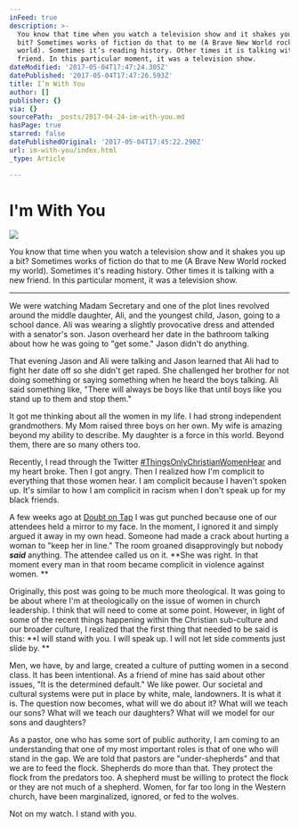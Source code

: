 ```yaml
---
inFeed: true
description: >-
  You know that time when you watch a television show and it shakes you up a
  bit? Sometimes works of fiction do that to me (A Brave New World rocked my
  world). Sometimes it’s reading history. Other times it is talking with a new
  friend. In this particular moment, it was a television show.
dateModified: '2017-05-04T17:47:24.305Z'
datePublished: '2017-05-04T17:47:26.593Z'
title: I’m With You
author: []
publisher: {}
via: {}
sourcePath: _posts/2017-04-24-im-with-you.md
hasPage: true
starred: false
datePublishedOriginal: '2017-05-04T17:45:22.290Z'
url: im-with-you/index.html
_type: Article

---
```

# I'm With You
![](https://the-grid-user-content.s3-us-west-2.amazonaws.com/1781f598-29b7-45c1-bceb-c6c500a61b5f.jpg)

You know that time when you watch a television show and it shakes you up a bit? Sometimes works of fiction do that to me (A Brave New World rocked my world). Sometimes it's reading history. Other times it is talking with a new friend. In this particular moment, it was a television show.

---

We were watching Madam Secretary and one of the plot lines revolved around the middle daughter, Ali, and the youngest child, Jason, going to a school dance. Ali was wearing a slightly provocative dress and attended with a senator's son. Jason overheard her date in the bathroom talking about how he was going to "get some." Jason didn't do anything.

That evening Jason and Ali were talking and Jason learned that Ali had to fight her date off so she didn't get raped. She challenged her brother for not doing something or saying something when he heard the boys talking. Ali said something like, "There will always be boys like that until boys like you stand up to them and stop them."

It got me thinking about all the women in my life. I had strong independent grandmothers. My Mom raised three boys on her own. My wife is amazing beyond my ability to describe. My daughter is a force in this world. Beyond them, there are so many others too.

Recently, I read through the Twitter [\#ThingsOnlyChristianWomenHear][0] and my heart broke. Then I got angry. Then I realized how I'm complicit to everything that those women hear. I am complicit because I haven't spoken up. It's similar to how I am complicit in racism when I don't speak up for my black friends. 

A few weeks ago at [Doubt on Tap][1] I was gut punched because one of our attendees held a mirror to my face. In the moment, I ignored it and simply argued it away in my own head. Someone had made a crack about hurting a woman to "keep her in line." The room groaned disapprovingly but nobody _**said**_ anything. The attendee called us on it. **She was right. In that moment every man in that room became complicit in violence against women. **

Originally, this post was going to be much more theological. It was going to be about where I'm at theologically on the issue of women in church leadership. I think that will need to come at some point. However, in light of some of the recent things happening within the Christian sub-culture and our broader culture, I realized that the first thing that needed to be said is this: **I will stand with you. I will speak up. I will not let side comments just slide by. **

Men, we have, by and large, created a culture of putting women in a second class. It has been intentional. As a friend of mine has said about other issues, "It is the determined default." We like power. Our societal and cultural systems were put in place by white, male, landowners. It is what it is. The question now becomes, what will we do about it? What will we teach our sons? What will we teach our daughters? What will we model for our sons and daughters? 

As a pastor, one who has some sort of public authority, I am coming to an understanding that one of my most important roles is that of one who will stand in the gap. We are told that pastors are "under-shepherds" and that we are to feed the flock. Shepherds do more than that. They protect the flock from the predators too. A shepherd must be willing to protect the flock or they are not much of a shepherd. Women, for far too long in the Western church, have been marginalized, ignored, or fed to the wolves. 

Not on my watch. I stand with you. 

[0]: https://www.cbeinternational.org/blogs/55-things-only-christian-women-hear "55 Things Only Christian Women Hear"
[1]: http://facebook.com/doubtontap "Doubt on Tap - Tuesdays at 8 pm"